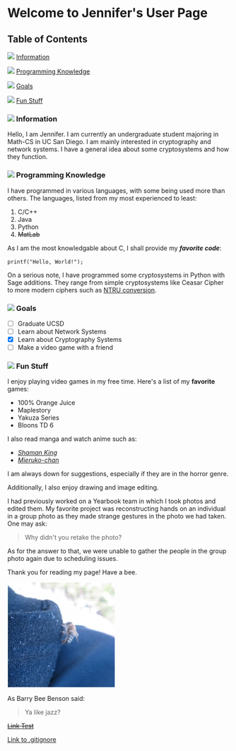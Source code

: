 # Welcome to Jennifer's User Page
## Table of Contents
![](https://i.imgur.com/IApVufx.png) [Information](#-information)

![](https://i.imgur.com/TgakUPf.png) [Programming Knowledge](#-programming-knowledge)

![](https://i.imgur.com/fdtVgSI.png) [Goals](#-goals)

![](https://i.imgur.com/ECh7bc9.png) [Fun Stuff](#-fun-stuff)

### ![](https://i.imgur.com/IApVufx.png) Information
Hello, I am Jennifer. I am currently an undergraduate student majoring in Math-CS in UC San Diego. I am mainly interested in cryptography and network systems. I have a general idea about some cryptosystems and how they function.

### ![](https://i.imgur.com/TgakUPf.png) Programming Knowledge 
I have programmed in various languages, with some being used more than others.
The languages, listed from my most experienced to least:
1. C/C++
2. Java
3. Python
4. ~~MatLab~~
   
As I am the most knowledgable about C, I shall provide my ***favorite code***:
```
printf("Hello, World!");
```

On a serious note, I have programmed some cryptosystems in Python with Sage additions. They range from simple cryptosystems like Ceasar Cipher to more modern ciphers such as [NTRU conversion](https://en.wikipedia.org/wiki/NTRU).

### ![](https://i.imgur.com/fdtVgSI.png) Goals
- [ ] Graduate UCSD
- [ ] Learn about Network Systems
- [x] Learn about Cryptography Systems
- [ ] Make a video game with a friend

### ![](https://i.imgur.com/ECh7bc9.png) Fun Stuff
I enjoy playing video games in my free time.
Here's a list of my **favorite** games:
- 100% Orange Juice
- Maplestory
- Yakuza Series
- Bloons TD 6

I also read manga and watch anime such as:
- [*Shaman King*](https://en.wikipedia.org/wiki/Shaman_King)
- [*Mieruko-chan*](https://en.wikipedia.org/wiki/Mieruko-chan)

I am always down for suggestions, especially if they are in the horror genre.

Additionally, I also enjoy drawing and image editing.

I had previously worked on a Yearbook team in which I took photos and edited them. My favorite project was reconstructing hands on an individual in a group photo as they made strange gestures in the photo we had taken. 
One may ask:
> Why didn't you retake the photo?

As for the answer to that, we were unable to gather the people in the group photo again due to scheduling issues.

Thank you for reading my page! Have a bee.

![](bee.jpeg)

As Barry Bee Benson said:
> Ya like jazz?


~~[Link Test](screenshots/screenshot.md)~~

[Link to .gitignore](/../vs-read-me/.gitignore)